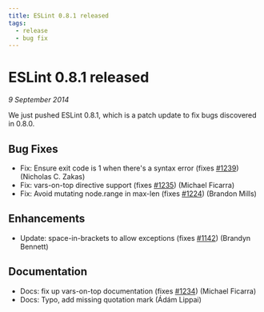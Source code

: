 ```yaml
---
title: ESLint 0.8.1 released
tags:
  - release
  - bug fix
---
```

# ESLint 0.8.1 released

_9 September 2014_

We just pushed ESLint 0.8.1, which is a patch update to fix bugs discovered in 0.8.0.

## Bug Fixes

* Fix: Ensure exit code is 1 when there's a syntax error (fixes [#1239](https://github.com/eslint/eslint/issues/1239)) (Nicholas C. Zakas)
* Fix: vars-on-top directive support (fixes [#1235](https://github.com/eslint/eslint/issues/1235)) (Michael Ficarra)
* Fix: Avoid mutating node.range in max-len (fixes [#1224](https://github.com/eslint/eslint/issues/1224)) (Brandon Mills)

## Enhancements

* Update: space-in-brackets to allow exceptions (fixes [#1142](https://github.com/eslint/eslint/issues/1142)) (Brandyn Bennett)

## Documentation

* Docs: fix up vars-on-top documentation (fixes [#1234](https://github.com/eslint/eslint/issues/1234)) (Michael Ficarra)
* Docs: Typo, add missing quotation mark (Ádám Lippai)
